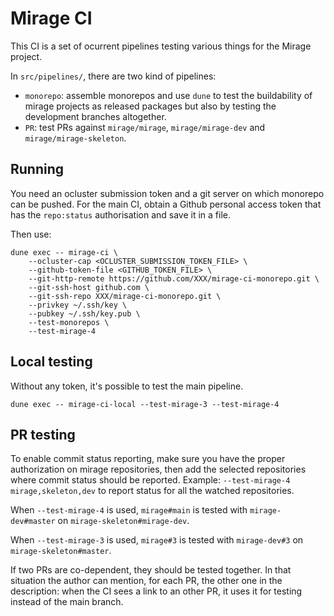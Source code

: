 # Mirage CI

This CI is a set of ocurrent pipelines testing various things for the Mirage project.

In `src/pipelines/`, there are two kind of pipelines:

- `monorepo`: assemble monorepos and use `dune` to test the buildability of mirage projects as 
  released packages but also by testing the development branches altogether.
- `PR`: test PRs against `mirage/mirage`, `mirage/mirage-dev` and `mirage/mirage-skeleton`. 

## Running

You need an ocluster submission token and a git server on which monorepo can be pushed. 
For the main CI, obtain a Github personal access token that has the `repo:status` authorisation and save it in a file. 

Then use:
```
dune exec -- mirage-ci \
    --ocluster-cap <OCLUSTER_SUBMISSION_TOKEN_FILE> \
    --github-token-file <GITHUB_TOKEN_FILE> \
    --git-http-remote https://github.com/XXX/mirage-ci-monorepo.git \
    --git-ssh-host github.com \
    --git-ssh-repo XXX/mirage-ci-monorepo.git \
    --privkey ~/.ssh/key \
    --pubkey ~/.ssh/key.pub \
    --test-monorepos \
    --test-mirage-4
```

## Local testing

Without any token, it's possible to test the main pipeline.
```
dune exec -- mirage-ci-local --test-mirage-3 --test-mirage-4
```

## PR testing

To enable commit status reporting, make sure you have the proper authorization on mirage repositories, 
then add the selected repositories where commit status should be reported. Example: `--test-mirage-4 mirage,skeleton,dev` 
to report status for all the watched repositories.

When `--test-mirage-4` is used, `mirage#main` is tested with `mirage-dev#master` on `mirage-skeleton#mirage-dev`.

When `--test-mirage-3` is used, `mirage#3` is tested with `mirage-dev#3` on `mirage-skeleton#master`.

If two PRs are co-dependent, they should be tested together. In that situation the author can mention, for each PR, the other one
in the description: when the CI sees a link to an other PR, it uses it for testing instead of the main branch.  
